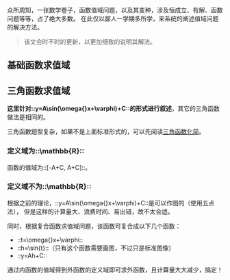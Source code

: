 众所周知，一张数学卷子，函数值域问题，以及其变种，涉及恒成立、有解、函数问题等等，占了绝大多数。
在此仅以鄙人一学期多所学，来系统的阐述值域问题的解决方法。

> 该文会时不时的更新，以更加细致的说明其解法。

## 基础函数求值域

## 三角函数求值域
**这里针对::y=A\sin(\omega{}x+\varphi)+C::的形式进行叙述**，其它的三角函数做法是相同的。

三角函数题型复杂，如果不是上面标准形式的，可以先阅读[三角函数化简](articles.html?2022-03-26#三角函数化简)。

### 定义域为::\mathbb{R}::
函数的值域为::[-A+C, A+C]::。

### 定义域不为::\mathbb{R}::
根据之前的理论，::y=A\sin(\omega{}x+\varphi)+C::是可以作图的（使用五点法），
但是这样的计算量大、浪费时间、易出错，故不太合适。

同时，根据复合函数求值域问题，该函数可复合成以下几个函数：

- ::t=\omega{}x+\varphi::
- ::h=\sin{t}::（只有这个函数需要画图，不过只是标准图像）
- ::y=Ah+C::

通过内函数的值域得到外函数的定义域即可求外函数，且计算量大大减少，搞定！
